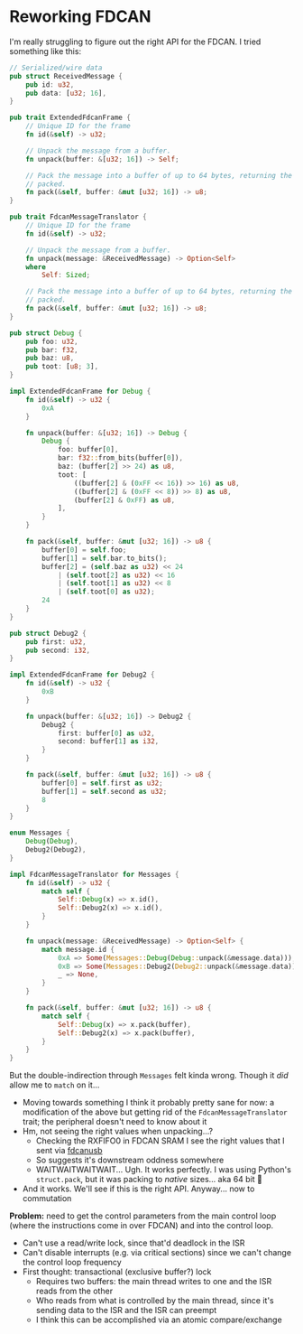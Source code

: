 # Reworking FDCAN

I'm really struggling to figure out the right API for the FDCAN. I tried something like this:

```rust
// Serialized/wire data
pub struct ReceivedMessage {
    pub id: u32,
    pub data: [u32; 16],
}

pub trait ExtendedFdcanFrame {
    // Unique ID for the frame
    fn id(&self) -> u32;

    // Unpack the message from a buffer.
    fn unpack(buffer: &[u32; 16]) -> Self;

    // Pack the message into a buffer of up to 64 bytes, returning the number of bytes that were
    // packed.
    fn pack(&self, buffer: &mut [u32; 16]) -> u8;
}

pub trait FdcanMessageTranslator {
    // Unique ID for the frame
    fn id(&self) -> u32;

    // Unpack the message from a buffer.
    fn unpack(message: &ReceivedMessage) -> Option<Self>
    where
        Self: Sized;

    // Pack the message into a buffer of up to 64 bytes, returning the number of bytes that were
    // packed.
    fn pack(&self, buffer: &mut [u32; 16]) -> u8;
}

pub struct Debug {
    pub foo: u32,
    pub bar: f32,
    pub baz: u8,
    pub toot: [u8; 3],
}

impl ExtendedFdcanFrame for Debug {
    fn id(&self) -> u32 {
        0xA
    }

    fn unpack(buffer: &[u32; 16]) -> Debug {
        Debug {
            foo: buffer[0],
            bar: f32::from_bits(buffer[0]),
            baz: (buffer[2] >> 24) as u8,
            toot: [
                ((buffer[2] & (0xFF << 16)) >> 16) as u8,
                ((buffer[2] & (0xFF << 8)) >> 8) as u8,
                (buffer[2] & 0xFF) as u8,
            ],
        }
    }

    fn pack(&self, buffer: &mut [u32; 16]) -> u8 {
        buffer[0] = self.foo;
        buffer[1] = self.bar.to_bits();
        buffer[2] = (self.baz as u32) << 24
            | (self.toot[2] as u32) << 16
            | (self.toot[1] as u32) << 8
            | (self.toot[0] as u32);
        24
    }
}

pub struct Debug2 {
    pub first: u32,
    pub second: i32,
}

impl ExtendedFdcanFrame for Debug2 {
    fn id(&self) -> u32 {
        0xB
    }

    fn unpack(buffer: &[u32; 16]) -> Debug2 {
        Debug2 {
            first: buffer[0] as u32,
            second: buffer[1] as i32,
        }
    }

    fn pack(&self, buffer: &mut [u32; 16]) -> u8 {
        buffer[0] = self.first as u32;
        buffer[1] = self.second as u32;
        8
    }
}

enum Messages {
    Debug(Debug),
    Debug2(Debug2),
}

impl FdcanMessageTranslator for Messages {
    fn id(&self) -> u32 {
        match self {
            Self::Debug(x) => x.id(),
            Self::Debug2(x) => x.id(),
        }
    }

    fn unpack(message: &ReceivedMessage) -> Option<Self> {
        match message.id {
            0xA => Some(Messages::Debug(Debug::unpack(&message.data))),
            0xB => Some(Messages::Debug2(Debug2::unpack(&message.data))),
            _ => None,
        }
    }

    fn pack(&self, buffer: &mut [u32; 16]) -> u8 {
        match self {
            Self::Debug(x) => x.pack(buffer),
            Self::Debug2(x) => x.pack(buffer),
        }
    }
}
```

But the double-indirection through `Messages` felt kinda wrong. Though it _did_ allow me to `match`
on it...

- Moving towards something I think it probably pretty sane for now: a modification of the above but
  getting rid of the `FdcanMessageTranslator` trait; the peripheral doesn't need to know about it
- Hm, not seeing the right values when unpacking...?
  - Checking the RXFIFO0 in FDCAN SRAM I see the right values that I sent via [fdcanusb](https://github.com/mjbots/fdcanusb)
  - So suggests it's downstream oddness somewhere
  - WAITWAITWAITWAIT... Ugh. It works perfectly. I was using Python's `struct.pack`, but it was
    packing to _native_ sizes... aka 64 bit :facepalm:
- And it works. We'll see if this is the right API. Anyway... now to commutation

**Problem:** need to get the control parameters from the main control loop (where the instructions come
in over FDCAN) and into the control loop.

- Can't use a read/write lock, since that'd deadlock in the ISR
- Can't disable interrupts (e.g. via critical sections) since we can't change the control loop frequency
- First thought: transactional (exclusive buffer?) lock
  - Requires two buffers: the main thread writes to one and the ISR reads from the other
  - Who reads from what is controlled by the main thread, since it's sending data to the ISR and
    the ISR can preempt
  - I think this can be accomplished via an atomic compare/exchange
